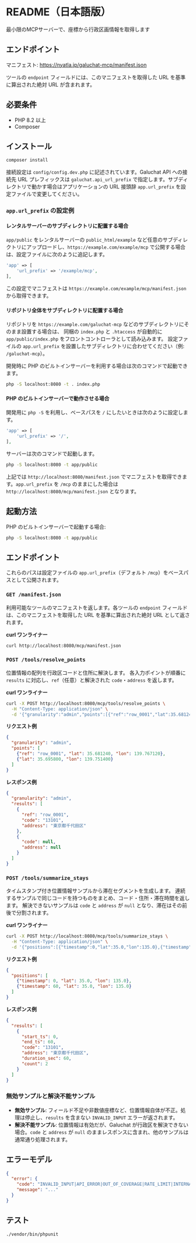 # README（日本語版）

最小限のMCPサーバーで、座標から行政区画情報を取得します

## エンドポイント
マニフェスト: https://nyatla.jp/galuchat-mcp/manifest.json

ツールの `endpoint` フィールドには、このマニフェストを取得した URL を基準に算出された絶対 URL が含まれます。


## 必要条件

- PHP 8.2 以上
- Composer

## インストール

```bash
composer install
```

接続設定は `config/config.dev.php` に記述されています。Galuchat API への接続先 URL プレフィックスは `galuchat.api_url_prefix` で指定します。サブディレクトリで動かす場合はアプリケーションの URL 接頭辞 `app.url_prefix` を設定ファイルで変更してください。

### `app.url_prefix` の設定例

#### レンタルサーバーのサブディレクトリに配置する場合

`app/public` をレンタルサーバーの `public_html/example` など任意のサブディレクトリにアップロードし、`https://example.com/example/mcp` で公開する場合は、設定ファイルに次のように追記します。

```php
'app' => [
    'url_prefix' => '/example/mcp',
],
```

この設定でマニフェストは `https://example.com/example/mcp/manifest.json` から取得できます。

#### リポジトリ全体をサブディレクトリに配置する場合

リポジトリを `https://example.com/galuchat-mcp` などのサブディレクトリにそのまま設置する場合は、
同梱の `index.php` と `.htaccess` が自動的に `app/public/index.php` をフロントコントローラとして読み込みます。
設定ファイルの `app.url_prefix` を設置したサブディレクトリに合わせてください（例: `/galuchat-mcp`）。

開発時に PHP のビルトインサーバーを利用する場合は次のコマンドで起動できます。

```bash
php -S localhost:8080 -t . index.php
```

#### PHP のビルトインサーバーで動作させる場合

開発用に `php -S` を利用し、ベースパスを `/` にしたいときは次のように設定します。

```php
'app' => [
    'url_prefix' => '/',
],
```

サーバーは次のコマンドで起動します。

```bash
php -S localhost:8080 -t app/public
```

上記では `http://localhost:8080/manifest.json` でマニフェストを取得できます。`app.url_prefix` を `/mcp` のままにした場合は `http://localhost:8080/mcp/manifest.json` となります。

## 起動方法

PHP のビルトインサーバーで起動する場合:
```bash
php -S localhost:8080 -t app/public
```

## エンドポイント

これらのパスは設定ファイルの `app.url_prefix`（デフォルト `/mcp`）をベースパスとして公開されます。

### `GET /manifest.json`

利用可能なツールのマニフェストを返します。各ツールの `endpoint` フィールドは、このマニフェストを取得した URL を基準に算出された絶対 URL として返されます。

**curl ワンライナー**
```bash
curl http://localhost:8080/mcp/manifest.json
```

### `POST /tools/resolve_points`

位置情報の配列を行政区コードと住所に解決します。
各入力ポイントが順番に `results` に対応し、`ref`（任意）と解決された `code`・`address` を返します。

**curl ワンライナー**
```bash
curl -X POST http://localhost:8080/mcp/tools/resolve_points \
  -H "Content-Type: application/json" \
  -d '{"granularity":"admin","points":[{"ref":"row_0001","lat":35.681240,"lon":139.767120},{"lat":35.695800,"lon":139.751400}]}'
```

**リクエスト例**
```json
{
  "granularity": "admin",
  "points": [
    {"ref": "row_0001", "lat": 35.681240, "lon": 139.767120},
    {"lat": 35.695800, "lon": 139.751400}
  ]
}
```

**レスポンス例**
```json
{
  "granularity": "admin",
  "results": [
    {
      "ref": "row_0001",
      "code": "13101",
      "address": "東京都千代田区"
    },
    {
      "code": null,
      "address": null
    }
  ]
}
```

### `POST /tools/summarize_stays`

タイムスタンプ付き位置情報サンプルから滞在セグメントを生成します。
連続するサンプルで同じコードを持つものをまとめ、コード・住所・滞在時間を返します。
解決できないサンプルは `code` と `address` が `null` となり、滞在はその前後で分割されます。

**curl ワンライナー**
```bash
curl -X POST http://localhost:8080/mcp/tools/summarize_stays \
  -H "Content-Type: application/json" \
  -d '{"positions":[{"timestamp":0,"lat":35.0,"lon":135.0},{"timestamp":60,"lat":35.0,"lon":135.0}]}'
```

**リクエスト例**
```json
{
  "positions": [
    {"timestamp": 0, "lat": 35.0, "lon": 135.0},
    {"timestamp": 60, "lat": 35.0, "lon": 135.0}
  ]
}
```

**レスポンス例**
```json
{
  "results": [
    {
      "start_ts": 0,
      "end_ts": 60,
      "code": "13101",
      "address": "東京都千代田区",
      "duration_sec": 60,
      "count": 2
    }
  ]
}
```

### 無効サンプルと解決不能サンプル

- **無効サンプル**: フィールド不足や非数値座標など、位置情報自体が不正。処理は停止し、`results` を含まない `INVALID_INPUT` エラーが返されます。
- **解決不能サンプル**: 位置情報は有効だが、Galuchat が行政区を解決できない場合。`code` と `address` が `null` のままレスポンスに含まれ、他のサンプルは通常通り処理されます。

## エラーモデル

```json
{
  "error": {
    "code": "INVALID_INPUT|API_ERROR|OUT_OF_COVERAGE|RATE_LIMIT|INTERNAL",
    "message": "..."
  }
}
```

## テスト

```bash
./vendor/bin/phpunit
```
